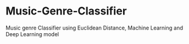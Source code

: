 # Music-Genre-Classifier
Music genre Classifier using Euclidean Distance, Machine Learning and  Deep Learning model 
